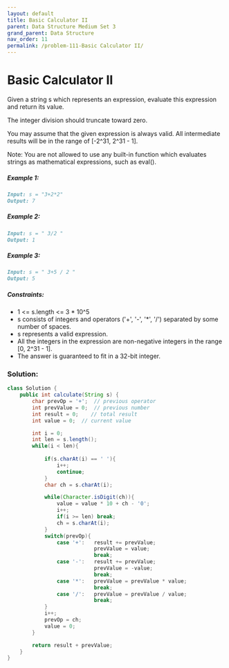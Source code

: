```yaml
---
layout: default
title: Basic Calculator II
parent: Data Structure Medium Set 3
grand_parent: Data Structure
nav_order: 11
permalink: /problem-111-Basic Calculator II/
---
```

# Basic Calculator II
Given a string s which represents an expression, evaluate this expression and return its value.

The integer division should truncate toward zero.

You may assume that the given expression is always valid. All intermediate results will be in the range of [-2^31, 2^31 - 1].

Note: You are not allowed to use any built-in function which evaluates strings as mathematical expressions, such as eval().

##### Example 1:
```markdown
Input: s = "3+2*2"
Output: 7
```
##### Example 2:
```markdown
Input: s = " 3/2 "
Output: 1
```
##### Example 3:
```markdown
Input: s = " 3+5 / 2 "
Output: 5
```
##### Constraints:
* 1 <= s.length <= 3 * 10^5
* s consists of integers and operators ('+', '-', '*', '/') separated by some number of spaces.
* s represents a valid expression.
* All the integers in the expression are non-negative integers in the range [0, 2^31 - 1].
* The answer is guaranteed to fit in a 32-bit integer.

### Solution:
```java
class Solution {
    public int calculate(String s) {
        char prevOp = '+';  // previous operator 
        int prevValue = 0;  // previous number
        int result = 0;    // total result
        int value = 0;  // current value 

        int i = 0;
        int len = s.length();
        while(i < len){
            
            if(s.charAt(i) == ' '){
                i++;
                continue;
            }
            char ch = s.charAt(i);

            while(Character.isDigit(ch)){
                value = value * 10 + ch - '0';
                i++;
                if(i >= len) break;
                ch = s.charAt(i);
            }
            switch(prevOp){
                case '+':   result += prevValue;
                            prevValue = value;
                            break;
                case '-':   result += prevValue; 
                            prevValue = -value;
                            break;
                case '*':   prevValue = prevValue * value;
                            break;
                case '/':   prevValue = prevValue / value; 
                            break;
            }
            i++;
            prevOp = ch;
            value = 0;
        }

        return result + prevValue;
    }
}
```
